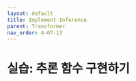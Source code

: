 ```yaml
---
layout: default
title: Implement Inference
parent: Transformer
nav_order: 4-07-13
---
```


# 실습: 추론 함수 구현하기

